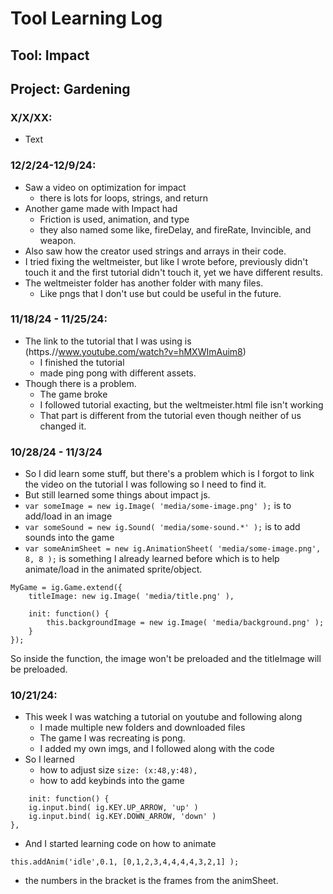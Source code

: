 # Tool Learning Log

## Tool: **Impact**

## Project: **Gardening**

### X/X/XX:
* Text
### 12/2/24-12/9/24:
- Saw a video on optimization for impact
    - there is lots for loops, strings, and return
- Another game made with Impact had
    - Friction is used, animation, and type
    - they also named some like, fireDelay, and fireRate, Invincible, and weapon.
- Also saw how the creator used strings and arrays in their code.
- I tried fixing the weltmeister, but like I wrote before, previously didn't touch it and the first tutorial didn't touch it, yet we have different results.
- The weltmeister folder has another folder with many files.
    - Like pngs that I don't use but could be useful in the future.

### 11/18/24 - 11/25/24:
- The link to the tutorial that I was using is (https.//www.youtube.com/watch?v=hMXWImAuim8)
    - I finished the tutorial
    - made ping pong with different assets.
- Though there is a problem.
    - The game broke
    - I followed tutorial exacting, but the weltmeister.html file isn't working
    - That part is different from the tutorial even though neither of us changed it.

### 10/28/24 - 11/3/24
- So I did learn some stuff, but there's a problem which is I forgot to link the video on the tutorial I was following so I need to find it.
- But still learned some things about impact js.
- `var someImage = new ig.Image( 'media/some-image.png' );` is to add/load in an image
- `var someSound = new ig.Sound( 'media/some-sound.*' );` is to add sounds into the game
- `var someAnimSheet = new ig.AnimationSheet( 'media/some-image.png', 8, 8 );` is something I already learned before which is to help animate/load in the animated sprite/object.
```
MyGame = ig.Game.extend({
    titleImage: new ig.Image( 'media/title.png' ),

    init: function() {
        this.backgroundImage = new ig.Image( 'media/background.png' );
    }
});
```
So inside the function, the image won't be preloaded and the titleImage will be preloaded.
### 10/21/24:
- This week I was watching a tutorial on youtube and following along
    - I made multiple new folders and downloaded files
    - The game I was recreating is pong.
    - I added my own imgs, and I followed along with the code
- So I learned
    - how to adjust size `size: (x:48,y:48),`
    - how to add keybinds into the game
```
	init: function() {
	ig.input.bind( ig.KEY.UP_ARROW, 'up' )
	ig.input.bind( ig.KEY.DOWN_ARROW, 'down' )
},
```
- And I started learning code on how to animate
```
this.addAnim('idle',0.1, [0,1,2,3,4,4,4,4,3,2,1] );
```
- the numbers in the bracket is the frames from the animSheet.

<!--
* Links you used today (websites, videos, etc)
* Things you tried, progress you made, etc
* Challenges, a-ha moments, etc
* Questions you still have
* What you're going to try next
-->
